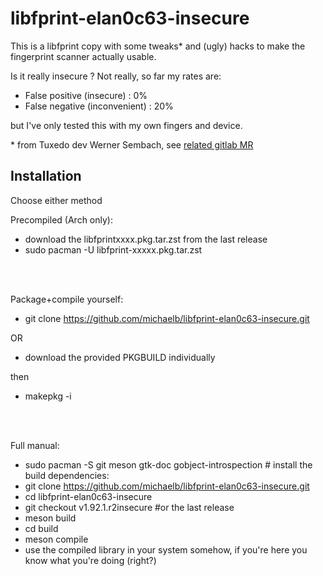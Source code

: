 # libfprint-elan0c63-insecure

This is a libfprint copy with some tweaks\* and (ugly) hacks to make the fingerprint scanner actually usable.

Is it really insecure ?
Not really, so far my rates are:

- False positive (insecure) : 0%
- False negative (inconvenient) : 20%

but I've only tested this with my own fingers and device.



\* from Tuxedo dev Werner Sembach, see [related gitlab MR](https://gitlab.freedesktop.org/libfprint/libfprint/-/merge_requests/198)


## Installation

Choose either method

Precompiled (Arch only):
- download the libfprintxxxx.pkg.tar.zst from the last release
- sudo pacman -U libfprint-xxxxx.pkg.tar.zst


<br/>
<br/>

Package+compile yourself:
- git clone https://github.com/michaelb/libfprint-elan0c63-insecure.git

OR
- download the provided PKGBUILD individually

then

- makepkg -i


<br/>
<br/>

Full manual:
- sudo pacman -S git meson gtk-doc gobject-introspection      # install the build dependencies:
- git clone https://github.com/michaelb/libfprint-elan0c63-insecure.git
- cd libfprint-elan0c63-insecure
- git checkout v1.92.1.r2insecure #or the last release
- meson build
- cd build
- meson compile
- use the compiled library in your system somehow, if you're here you know what you're doing (right?)


